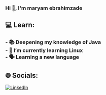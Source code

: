 ### Hi 👋, I'm maryam ebrahimzade
<!--
**maryamebrahimzade/maryamebrahimzade** is a ✨ _special_ ✨ repository because its `README.md` (this file) appears on your GitHub profile.

Here are some ideas to get you started:
-->
## :computer: Learn:<br>
### - :books: Deepening my knowledge of Java<br>- 🌱 I’m currently learning Linux<br>- :speaking_head: Learning a new language



## 🌐 Socials:
[![LinkedIn](https://img.shields.io/badge/LinkedIn-%230077B5.svg?logo=linkedin&logoColor=white)](https://linkedin.com/in/https://www.linkedin.com/in/maryam-ebrahimzade) 

